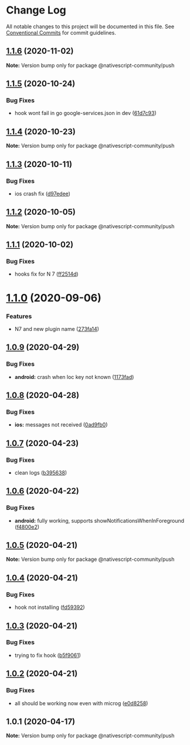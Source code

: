 # Change Log

All notable changes to this project will be documented in this file.
See [Conventional Commits](https://conventionalcommits.org) for commit guidelines.

## [1.1.6](https://github.com/farfromrefug/nativescript-push/compare/v1.1.5...v1.1.6) (2020-11-02)

**Note:** Version bump only for package @nativescript-community/push





## [1.1.5](https://github.com/farfromrefug/nativescript-push/compare/v1.1.4...v1.1.5) (2020-10-24)


### Bug Fixes

* hook wont fail in go google-services.json in dev ([61d7c93](https://github.com/farfromrefug/nativescript-push/commit/61d7c934651f294e2a212a857a0c74672421eb0b))





## [1.1.4](https://github.com/farfromrefug/nativescript-push/compare/v1.1.3...v1.1.4) (2020-10-23)

**Note:** Version bump only for package @nativescript-community/push





## [1.1.3](https://github.com/farfromrefug/nativescript-push/compare/v1.1.2...v1.1.3) (2020-10-11)


### Bug Fixes

* ios crash fix ([d97edee](https://github.com/farfromrefug/nativescript-push/commit/d97edeedc085e2630bda121c691b49fdb832a980))





## [1.1.2](https://github.com/farfromrefug/nativescript-push/compare/v1.1.1...v1.1.2) (2020-10-05)

**Note:** Version bump only for package @nativescript-community/push





## [1.1.1](https://github.com/farfromrefug/nativescript-push/compare/v1.1.0...v1.1.1) (2020-10-02)


### Bug Fixes

* hooks fix for N 7 ([ff2514d](https://github.com/farfromrefug/nativescript-push/commit/ff2514d0d937e093068159c5d9efe8d94feddc36))





# [1.1.0](https://github.com/farfromrefug/nativescript-push/compare/v1.0.9...v1.1.0) (2020-09-06)


### Features

* N7 and new plugin name ([273fa14](https://github.com/farfromrefug/nativescript-push/commit/273fa142350595fe2aac06059babaa011b626579))





## [1.0.9](https://github.com/nativescript-community/push/compare/v1.0.8...v1.0.9) (2020-04-29)


### Bug Fixes

* **android:** crash when loc key not known ([1173fad](https://github.com/nativescript-community/push/commit/1173fadae2c62a700fc9c4ddab2dd8e6fc84b8ac))





## [1.0.8](https://github.com/nativescript-community/push/compare/v1.0.7...v1.0.8) (2020-04-28)


### Bug Fixes

* **ios:** messages not received ([0ad9fb0](https://github.com/nativescript-community/push/commit/0ad9fb0a0ce24a12928fb15b62baa1148aebabdb))





## [1.0.7](https://github.com/nativescript-community/push/compare/v1.0.6...v1.0.7) (2020-04-23)


### Bug Fixes

* clean logs ([b395638](https://github.com/nativescript-community/push/commit/b3956387da30076ff024f35583f8f4ee3893d220))





## [1.0.6](https://github.com/nativescript-community/push/compare/v1.0.5...v1.0.6) (2020-04-22)


### Bug Fixes

* **android:** fully working, supports showNotificationsWhenInForeground ([f4800e2](https://github.com/nativescript-community/push/commit/f4800e2ec6e09acf2f8b62278a6a7c3151c09727))





## [1.0.5](https://github.com/nativescript-community/push/compare/v1.0.4...v1.0.5) (2020-04-21)

**Note:** Version bump only for package @nativescript-community/push





## [1.0.4](https://github.com/nativescript-community/push/compare/v1.0.3...v1.0.4) (2020-04-21)


### Bug Fixes

* hook not installing ([fd59392](https://github.com/nativescript-community/push/commit/fd59392eca51359c4423d788eda86c127e035616))





## [1.0.3](https://github.com/nativescript-community/push/compare/v1.0.2...v1.0.3) (2020-04-21)


### Bug Fixes

* trying to fix hook ([b5f9061](https://github.com/nativescript-community/push/commit/b5f906113ad771a6348aad13f24f9d7631099855))





## [1.0.2](https://github.com/nativescript-community/push/compare/v1.0.1...v1.0.2) (2020-04-21)


### Bug Fixes

* all should be working now even with microg ([e0d8258](https://github.com/nativescript-community/push/commit/e0d8258352d3769eaec0d7bdd9e65c850ea77951))





## 1.0.1 (2020-04-17)

**Note:** Version bump only for package @nativescript-community/push
